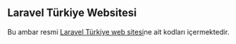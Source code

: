 ## Laravel Türkiye Websitesi

Bu ambar resmi [Laravel Türkiye web sitesi](http://laravel.gen.tr)ne ait kodları içermektedir.